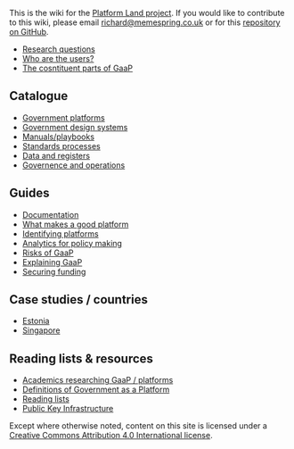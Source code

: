 <!-- TITLE: Welcome to the Platform Land Wiki -->

This is the wiki for the [Platform Land project](https://www.platformland.org). If you would like to contribute to this wiki, please email [richard@memespring.co.uk](mailto:richard@memespring.co.uk) or for this [repository on GitHub](https://github.com/memespring/wiki-platformland-content).

* [Research questions](research-questions)
* [Who are the users?](users)
* [The cosntituent parts of GaaP](components)

## Catalogue
* [Government platforms](government-platforms)
* [Government design systems](government-design-systems)
* [Manuals/playbooks](government-manuals-and-playbooks)
* [Standards processes](standards)
* [Data and registers](registers)
* [Governence and operations](governence)

## Guides
* [Documentation](documentation)
* [What makes a good platform](good-platforms)
* [Identifying platforms](identifying-platforms)
* [Analytics for policy making](analytics-policy)
* [Risks of GaaP](risks)
* [Explaining GaaP](explaining)
* [Securing funding](funding)
## Case studies / countries
* [Estonia](estonia)
* [Singapore](singapore)

## Reading lists & resources
* [Academics researching GaaP / platforms](researchers)
* [Definitions of Government as a Platform](definitions-gaap)
* [Reading lists](reading-lists)
* [Public Key Infrastructure](pki)

Except where otherwise noted, content on this site is licensed under a [Creative Commons Attribution 4.0 International license](https://creativecommons.org/licenses/by-nc/4.0/).
